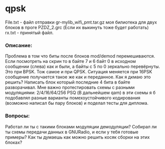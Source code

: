 # qpsk

File.txt - файл отправки
gr-mylib_wifi_pmt.tar.gz моя билиотека для двух блоков в проге PZDZ_2.grc (Если их выкинуть тоже будет работать)
rx.txt - принятый файл.



### Описание:
Проблема в том что  биты после блоков mod/demod перемешиваются. Если посмотреть на скрин то в байте 7 и 6 байт 0 в исходном сообщении (слева) как и были, а байты с 5 по 0 зеркально перевёрнуты. Это при BPSK. Тож самое и при QPSK. Ситуация меняется при 16PSK сообщение получается такое же как и переданное.
Как я дкмаю это решить? Написать блок который последние 4 бита в байте разворачивал.
Мне важно протестировать схемы с разными модуляциями:
2/4/16/64/256 PSQ (В дальнейшем qam) в  эти схемы я б подобавлял разные варианты помехоустойчивого кодирования (возможно написал бы пару блоков) и поделал тесты для диплома.

### Вопросы:
Работал ли ты с такими блоками модуляции демодуляции?
Собирал ли ты схемы передачи данных в GNURadio, и если у тебя готовые примеры?
Как ты думаешь как можно решить косяк сборки на этих блоках?



